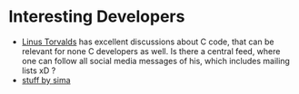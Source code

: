 # Interesting Developers
* [Linus Torvalds](https://lore.kernel.org/rust-for-linux/CAHk-=wgg2A_iHNwf_JDjYJF=XHnKVGOjGp50FzVWniA2Z010bw@mail.gmail.com/) has excellent discussions about C code, that can be relevant for none C developers as well.
  Is there a central feed, where one can follow all social media messages of his, which includes mailing lists xD ?
* [stuff by sima](https://blog.ffwll.ch/)